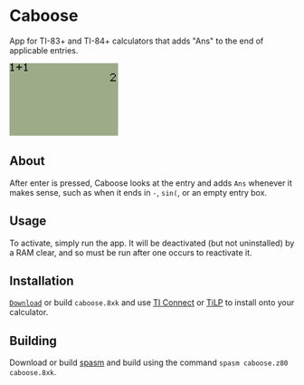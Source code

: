 # Caboose
App for TI-83+ and TI-84+ calculators that adds "Ans" to the end of applicable entries.

![Demo](demo.gif)

## About
After enter is pressed, Caboose looks at the entry and adds `Ans` whenever it makes sense, such as when it ends in `-`, `sin(`, or an empty entry box.
## Usage
To activate, simply run the app. It will be deactivated (but not uninstalled) by a RAM clear, and so must be run after one occurs to reactivate it.
## Installation
[`Download`]() or build `caboose.8xk` and use [TI Connect](https://education.ti.com/en/products/computer-software/ti-connect-sw) or [TiLP](http://lpg.ticalc.org/prj_tilp) to install onto your calculator.
## Building
Download or build [spasm](https://github.com/alberthdev/spasm-ng) and build using the command `spasm caboose.z80 caboose.8xk`.
